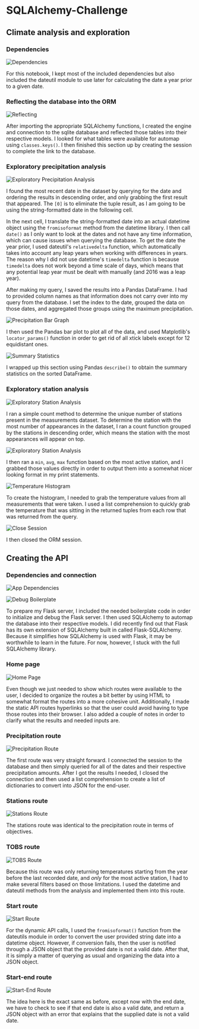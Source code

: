 # SQLAlchemy-Challenge

## Climate analysis and exploration

### Dependencies

![Dependencies](Images/dependencies.png)

For this notebook, I kept most of the included dependencies but also included the dateutil module to use later for
calculating the date a year prior to a given date.

### Reflecting the database into the ORM

![Reflecting](Images/reflect_tables.png)

After importing the appropriate SQLAlchemy functions, I created the engine and connection to the sqlite database and
reflected those tables into their respective models. I looked for what tables were available for automap using 
`classes.keys()`. I then finished this section up by creating the session to complete the link to the database.

### Exploratory precipitation analysis

![Exploratory Precipitation Analysis](Images/prcp_exploratory.png)

I found the most recent date in the dataset by querying for the date and ordering the results in descending order, and
only grabbing the first result that appeared. The `[0]` is to eliminate the tuple result, as I am going to be using the
string-formatted date in the following cell.

In the next cell, I translate the string-formatted date into an actual datetime object using the `fromisoformat` method
from the datetime library. I then call `date()` as I only want to look at the dates and not have any time information,
which can cause issues when querying the database. To get the date the year prior, I used dateutil's `relativedelta`
function, which automatically takes into account any leap years when working with differences in years. The reason why I
did not use datetime's `timedelta` function is because `timedelta` does not work beyond a time scale of days, which
means that any potential leap year must be dealt with manually (and 2016 was a leap year).

After making my query, I saved the results into a Pandas DataFrame. I had to provided column names as that information
does not carry over into my query from the database. I set the index to the date, grouped the data on those dates, and
aggregated those groups using the maximum precipitation.

![Precipitation Bar Graph](Images/prcp_bar.png)

I then used the Pandas bar plot to plot all of the data, and used Matplotlib's `locator_params()` function in order to
get rid of all xtick labels except for 12 equidistant ones.

![Summary Statistics](Images/summary_stats.png)

I wrapped up this section using Pandas `describe()` to obtain the summary statistics on the sorted DataFrame.

### Exploratory station analysis

![Exploratory Station Analysis](Images/station_exploratory_1.png)

I ran a simple count method to determine the unique number of stations present in the measurements dataset. To determine
the station with the most number of appearances in the dataset, I ran a count function grouped by the stations in
descending order, which means the station with the most appearances will appear on top.

![Exploratory Station Analysis](Images/station_exploratory_2.png)

I then ran a `min`, `avg`, `max` function based on the most active station, and I grabbed those values directly in order
to output them into a somewhat nicer looking format in my print statements.

![Temperature Histogram](Images/tobs_hist.png)

To create the histogram, I needed to grab the temperature values from all measurements that were taken. I used a list
comprehension to quickly grab the temperature that was sitting in the returned tuples from each row that was returned
from the query. 

![Close Session](Images/close.png)

I then closed the ORM session.

## Creating the API

### Dependencies and connection

![App Dependencies](Images/app_dependencies.png)

![Debug Boilerplate](Images/debugging.png)

To prepare my Flask server, I included the needed boilerplate code in order to initialize and debug the Flask server. I
then used SQLAlchemy to automap the database into their respective models. I did recently find out that Flask has its
own extension of SQLAlchemy built in called Flask-SQLAlchemy. Because it simplifies how SQLAlchemy is used with Flask,
it may be worthwhile to learn in the future. For now, however, I stuck with the full SQLAlchemy library.

### Home page

![Home Page](Images/home_page.png)

Even though we just needed to show which routes were available to the user, I decided to organize the routes a bit
better by using HTML to somewhat format the routes into a more cohesive unit. Additionally, I made the static API routes
hyperlinks so that the user could avoid having to type those routes into their browser. I also added a couple of notes
in order to clarify what the results and needed inputs are.

### Precipitation route

![Precipitation Route](Images/prcp_route.png)

The first route was very straight forward. I connected the session to the database and then simply queried for all of
the dates and their respective precipitation amounts. After I got the results I needed, I closed the connection and then
used a list comprehension to create a list of dictionaries to convert into JSON for the end-user.

### Stations route

![Stations Route](Images/station_route.png)

The stations route was identical to the precipitation route in terms of objectives.

### TOBS route

![TOBS Route](Images/tobs_route.png)

Because this route was only returning temperatures starting from the year before the last recorded date, and *only* for
the most active station, I had to make several filters based on those limitations. I used the datetime and dateutil
methods from the analysis and implemented them into this route. 

### Start route

![Start Route](Images/start_route.png)

For the dynamic API calls, I used the `fromisoformat()` function from the dateutils module in order to convert the user
provided string date into a datetime object. However, if conversion fails, then the user is notified through a JSON
object that the provided date is not a valid date. After that, it is simply a matter of querying as usual and organizing
the data into a JSON object.

### Start-end route

![Start-End Route](Images/end_route.png)

The idea here is the exact same as before, except now with the end date, we have to check to see if that end date is
also a valid date, and return a JSON object with an error that explains that the supplied date is not a valid date.

